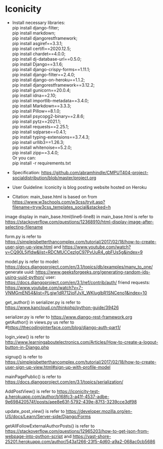 # Iconicity

* Install necessary libraries:<br/>
pip install django-filter;<br/>
pip install markdown;<br/>
pip install djangorestframework;<br/>
pip install asgiref==3.3.1;<br/>
pip install certifi==2020.12.5;<br/>
pip install chardet==4.0.0;<br/>
pip install dj-database-url==0.5.0;<br/>
pip install Django==3.1.6;<br/>
pip install django-crispy-forms==1.11.1;<br/>
pip install django-filter==2.4.0;<br/>
pip install django-on-heroku==1.1.2;<br/>
pip install djangorestframework==3.12.2;<br/>
pip install gunicorn==20.0.4;<br/>
pip install idna==2.10;<br/>
pip install importlib-metadata==3.4.0;<br/>
pip install Markdown==3.3.3;<br/>
pip install Pillow==8.1.0;<br/>
pip install psycopg2-binary==2.8.6;<br/>
pip install pytz==2021.1;<br/>
pip install requests==2.25.1;<br/>
pip install sqlparse==0.4.1;<br/>
pip install typing-extensions==3.7.4.3;<br/>
pip install urllib3==1.26.3;<br/>
pip install whitenoise==5.2.0;<br/>
pip install zipp==3.4.0;<br/>
Or you can:<br/>
pip install -r requirements.txt<br/>

<!-- * Install necessary libraries :
pip install django
pip install gunicorn django-on-heroku
pip install django-crispy-forms
pip install requests
pip install Pillow
pip install django-filter
pip install markdown;
pip install djangorestframework;-->

* Specification: https://github.com/abramhindle/CMPUT404-project-socialdistribution/blob/master/project.org

* User Guideline:
Iconicity is blog posting website hosted on Heroku


* Citation:
main_base.html is based on  from https://www.w3schools.com/w3css/tryit.asp?filename=tryw3css_templates_social&stacked=h<br/>

image display in main_base.html(line6-line8) in main_base.html is refer to https://stackoverflow.com/questions/12368910/html-display-image-after-selecting-filename<br/>

form.py is refer to https://simpleisbetterthancomplex.com/tutorial/2017/02/18/how-to-create-user-sign-up-view.html and https://www.youtube.com/watch?v=CQ90L5jfldw&list=RDCMUCCezIgC97PvUuR4_gbFUs5g&index=9<br/>

model.py is refer to 
model: https://docs.djangoproject.com/en/3.1/topics/db/examples/many_to_one/
generate uuid: https://www.geeksforgeeks.org/generating-random-ids-using-uuid-python/
user: https://docs.djangoproject.com/en/3.1/ref/contrib/auth/
friend requests: https://www.youtube.com/watch?v=7-VNMGmEN54&list=PLgjw1dR712joFJvX_WKIuglbR1SNCeno1&index=10<br/>

get_author() in serializer.py is refer to https://www.kancloud.cn/thinkphp/python-guide/39426<br/>

serializer.py is refer to https://www.django-rest-framework.org<br/>
getAuthor() in views.py us refer to #https://thecodinginterface.com/blog/django-auth-part1/<br/>


login_view() is refer to http://www.learningaboutelectronics.com/Articles/How-to-create-a-logout-button-in-Django.php<br/>

signup() is refer to https://simpleisbetterthancomplex.com/tutorial/2017/02/18/how-to-create-user-sign-up-view.html#sign-up-with-profile-model<br/>

mainPagePublic() is refer to https://docs.djangoproject.com/en/3.1/topics/serialization/<br/>

AddPostView() is refer to https://iconicity-test-a.herokuapp.com/author/b168fc3-a41f-4537-adbe-9e698420574f/posts/aee8e63f-5792-439e-87f3-3239cce3df98<br/>

update_post_view() is refer to https://developer.mozilla.org/en-US/docs/Learn/Server-side/Django/Forms<br/>

getAllFollowExternalAuthorPosts() is refer to https://stackoverflow.com/questions/12965203/how-to-get-json-from-webpage-into-python-script and https://vast-shore-25201.herokuapp.com/author/543a1266-23f5-4d60-a9a2-068ac0cb5686<br/>




